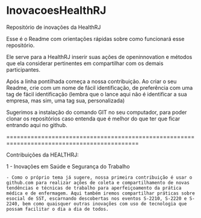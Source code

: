 # InovacoesHealthRJ
Repositório de inovações da HealthRJ

Esse é o Readme com orientações rápidas sobre como funcionará esse repositório. 

Ele serve para a HealthRJ inserir suas ações de openinnovation e métodos que ela considerar pertinentes em compartilhar com os demais participantes.

Após a linha pontilhada começa a nossa contribuição. Ao criar o seu Readme, crie com um nome de fácil identificação, de preferência com uma tag de fácil identificação (lembra que o lance aqui não é identificar a sua empresa, mas sim, uma tag sua, personalizada)

Sugerimos a instalação do comando GIT no seu computador, para poder clonar os repositórios caso entenda que é melhor do que ter que ficar entrando aqui no github.

============================================================================================

Contribuições da HEALTHRJ:

1 - Inovações em Saúde e Segurança do Trabalho

    - Como o próprio tema já sugere, nossa primeira contribuição é usar o github.com para realizar ações de coleta e compartilhamento de novas tendências e técnicas de trabalho para aperfeiçoamento da prática médica e de enfermagem. Aqui também iremos compartilhar práticas sobre esocial de SST, escarnando descobertas nos eventos S-2210, S-2220 e S-2240, bem como quaisquer outras inovações com uso de tecnologia que possam facilitar o dia a dia de todos.
     
